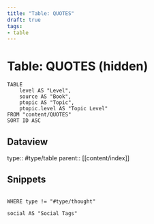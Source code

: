 ```yaml
---
title: "Table: QUOTES"
draft: true
tags:
- table
---
```

# Table: QUOTES (hidden)
```dataview
TABLE
	level AS "Level",
	source AS "Book",
	ptopic AS "Topic",
	ptopic.level AS "Topic Level"
FROM "content/QUOTES"
SORT ID ASC
```

## Dataview
type:: #type/table
parent:: [[content/index]]

## Snippets
```dataview

WHERE type != "#type/thought"

social AS "Social Tags"

```